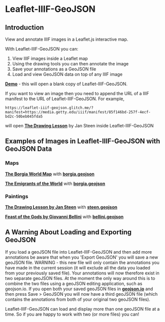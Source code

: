 # Leaflet-IIIF-GeoJSON

## Introduction

View and annotate IIIF images in a Leaflet.js interactive map.

With Leaflet-IIIF-GeoJSON you can:

1. View IIIF images inside a Leaflet map
2. Using the drawing tools you can then annotate the image
3. Save your annotations as a GeoJSON file
4. Load and view GeoJSON data on top of any IIIF image

<a href="https://leaflet-iiif-geojson.glitch.me/" target="_blank"><b>Demo</b></a> - this will open a blank copy of Leaflet-IIIF-GeoJSON. 

If you want to view an image then you need to append the URL of a IIIF manifest to the URL of Leaflet-IIIF-GeoJSON. For example,

`https://leaflet-iiif-geojson.glitch.me/?manifest=https://media.getty.edu/iiif/manifest/85f146bd-257f-4ecf-bd2c-50beb045fda5`

will open 
<a href="https://leaflet-iiif-geojson.glitch.me/?manifest=https://media.getty.edu/iiif/manifest/85f146bd-257f-4ecf-bd2c-50beb045fda5" target="_blank"><b>The Drawing Lesson</b></a> by Jan Steen inside Leaflet-IIIF-GeoJSON


## Examples of Images in Leaflet-IIIF-GeoJSON with GeoJSON Data
 
### Maps


<a href="https://leaflet-iiif-geojson.glitch.me/?manifest=https://www.davidrumsey.com/luna/servlet/iiif/m/RUMSEY~8~1~343041~90111248/manifest" target="_blank"><b>The Borgia World Map</b></a> with <a href="https://github.com/mapsmania/Leaflet-IIIF-GeoJSON/blob/main/geojson/borgia.geojson" target="_blank"><b>borgia.geojson</b></a>

<a href="https://leaflet-iiif-geojson.glitch.me/?manifest=https://www.davidrumsey.com/luna/servlet/iiif/m/RUMSEY~8~1~304729~90075291/manifest" target="_blank"><b>The Emigrants of the World</b></a> with <a href="https://github.com/mapsmania/Leaflet-IIIF-GeoJSON/blob/main/geojson/borgia.geojson" target="_blank"><b>borgia.geojson</b></a>


### Paintings


<a href="https://leaflet-iiif-geojson.glitch.me/?manifest=https://media.getty.edu/iiif/manifest/85f146bd-257f-4ecf-bd2c-50beb045fda5" target="_blank"><b>The Drawing Lesson by Jan Steen</b></a> with <a href="https://github.com/mapsmania/Leaflet-IIIF-GeoJSON/blob/main/geojson/steen.geojson" target="_blank"><b>steen.geojson</b></a>

<a href="https://leaflet-iiif-geojson.glitch.me/?manifest=https://www.nga.gov/api/v1/iiif/presentation/manifest.json?cultObj:id=1138" target="_blank"><b>Feast of the Gods by Giovanni Bellini</b></a> with <a href="https://github.com/mapsmania/Leaflet-IIIF-GeoJSON/blob/main/geojson/bellini.geojson" target="_blank"><b>bellini.geojson</b></a>

## A Warning About Loading and Exporting GeoJSON

If you load a geoJSON file into Leaflet-IIIF-GeoJSON and then add more annotations be aware that when you 'Export GeoJSON' you will save a new geoJSON file. WARNING - this new file will only contain the annotations you have made in the current session (it will exclude all the data you loaded from your previously saved file). Your annotations will now therefore exist in two separate geoJSON files. At the moment the only way around this is to combine the two files using a  geoJSON editing application, such as geojson.io. If you open both your saved geoJSON files in <a href="http://geojson.io/" target="_blank"><b>geojson.io</b></a> and then press Save  > GeoJSON you will now have a third geoJSON file (which contains the annotations from both of your original two geoJSON files).

Leaflet-IIIF-GeoJSON can load and display more than one geoJSON file at a time. So if you are happy to work with two (or more files) you can!
